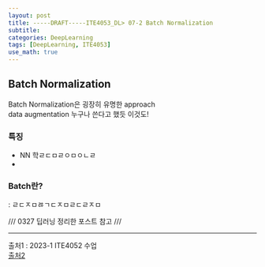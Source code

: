 ```yaml
---
layout: post
title: -----DRAFT-----ITE4053_DL> 07-2 Batch Normalization
subtitle: 
categories: DeepLearning
tags: [DeepLearning, ITE4053]
use_math: true
---
```

## Batch Normalization

Batch Normalization은 굉장히 유명한 approach   
data augmentation 누구나 쓴다고 했듯 이것도!


### 특징

- NN 학ㄹㄷㅁㄹㅇㅁㅇㄴㄹ
- 

### Batch란?
: ㄹㄷㅈㅁㅀㄱㄷㅈㅁㄹㄷㄹㅈㅁ

/// 0327 딥러닝 정리한 포스트 참고 ///

---

[1]: https://github.com/yoominlee/img/blob/main/2023-03-27-Ch07_1Problem%20Settings/1.jpg?raw=true
[2]: https://github.com/yoominlee/img/blob/main/2023-03-27-Ch07_1Problem%20Settings/2.jpg?raw=true


출처1 : 2023-1 ITE4052 수업  
[출처2](https:/) 
